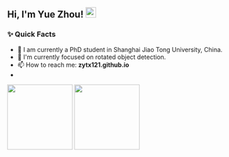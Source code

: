 <h2>Hi, I'm Yue Zhou! <img src="https://github.githubassets.com/images/mona-whisper.gif" height="24" /></h2>

### ✨ Quick Facts

- 🔭 I am currently a PhD student in Shanghai Jiao Tong University, China.
- 🌱 I'm currently focused on rotated object detection.
- 📫 How to reach me: **zytx121.github.io**
- 

<img src="https://github-readme-stats.vercel.app/api?username=zytx121&count_private=true&show_icons=true&theme=tokyonight&layout=compact" height="150"> <img src="https://github-readme-stats.vercel.app/api/top-langs/?username=zytx121&theme=tokyonight&layout=compact" height="150">

